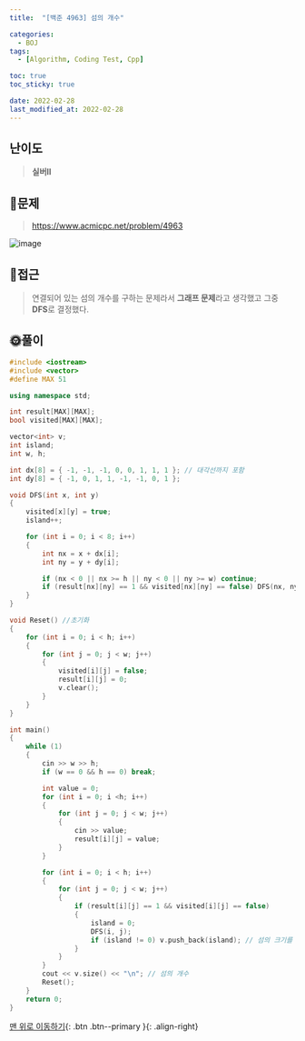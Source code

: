 ```yaml
---
title:  "[백준 4963] 섬의 개수" 

categories:
  - BOJ
tags:
  - [Algorithm, Coding Test, Cpp]

toc: true
toc_sticky: true

date: 2022-02-28
last_modified_at: 2022-02-28
---
```


## 난이도
> **실버II**

## 📜문제
><https://www.acmicpc.net/problem/4963>

![image](https://user-images.githubusercontent.com/81313733/155889143-cd05e0f7-d8d3-4b8c-b610-ec80d61621fe.png)

## 🔎접근
>연결되어 있는 섬의 개수를 구하는 문제라서 **그래프 문제**라고 생각했고 그중 **DFS**로 결정했다.

## 🌞풀이
```c++
#include <iostream>
#include <vector>
#define MAX 51

using namespace std;

int result[MAX][MAX];
bool visited[MAX][MAX];

vector<int> v;
int island;
int w, h;

int dx[8] = { -1, -1, -1, 0, 0, 1, 1, 1 }; // 대각선까지 포함
int dy[8] = { -1, 0, 1, 1, -1, -1, 0, 1 };

void DFS(int x, int y)
{
	visited[x][y] = true;
	island++;

	for (int i = 0; i < 8; i++)
	{
		int nx = x + dx[i];
		int ny = y + dy[i];

		if (nx < 0 || nx >= h || ny < 0 || ny >= w) continue;
		if (result[nx][ny] == 1 && visited[nx][ny] == false) DFS(nx, ny);
	}
}

void Reset() //초기화
{
	for (int i = 0; i < h; i++)
	{
		for (int j = 0; j < w; j++)
		{
			visited[i][j] = false;
			result[i][j] = 0;
			v.clear();
		}
	}
}

int main()
{
	while (1)
	{
		cin >> w >> h;
		if (w == 0 && h == 0) break;

		int value = 0;
		for (int i = 0; i <h; i++)
		{
			for (int j = 0; j < w; j++)
			{
				cin >> value;
				result[i][j] = value;
			}
		}

		for (int i = 0; i < h; i++)
		{
			for (int j = 0; j < w; j++)
			{
				if (result[i][j] == 1 && visited[i][j] == false)
				{
					island = 0;
					DFS(i, j);
					if (island != 0) v.push_back(island); // 섬의 크기를 벡터에 넣는다
				}
			}
		}
		cout << v.size() << "\n"; // 섬의 개수
		Reset();
	}
	return 0;
}
```

[맨 위로 이동하기](#){: .btn .btn--primary }{: .align-right}